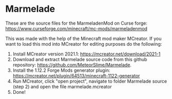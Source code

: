 # Marmelade
These are the source files for the MarmeladenMod on Curse forge: https://www.curseforge.com/minecraft/mc-mods/marmeladenmod

This was made with the help of the Minecraft mod maker MCreator. 
If you want to load this mod into MCreator for editing purposes do the following:

1) Install MCreator version 2021.1: https://mcreator.net/download/2021-1
2) Download and extract Marmelade source code from this github repository: https://github.com/MeteorSlime/Marmelade.
3) Install the 1.12.2  Forge Mods generator plugin: https://mcreator.net/plugin/64513/minecraft-1122-generator
4) Run MCreator, click "open project", navigate to folder Marmelade source (step 2) and open the file marmelade.mcreator
5) Done!  
